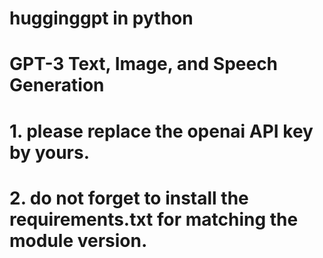# hugginggpt in python

# GPT-3 Text, Image, and Speech Generation

# 1. please replace the openai API key by yours.

# 2. do not forget to install the requirements.txt for matching the module version.
